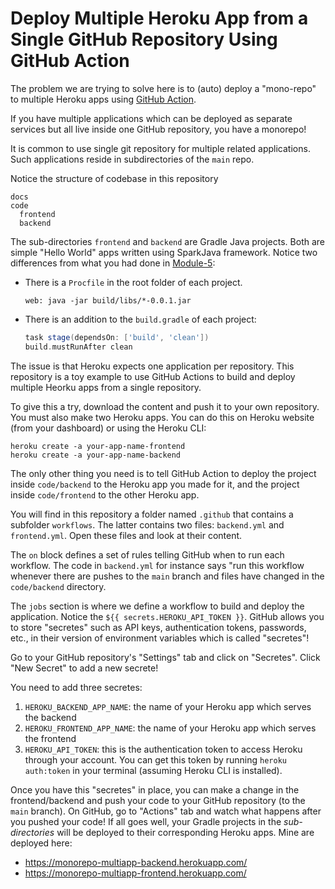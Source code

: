 # Deploy Multiple Heroku App from a Single GitHub Repository Using GitHub Action

The problem we are trying to solve here is to (auto) deploy a "mono-repo" to multiple Heroku apps using [GitHub Action](https://github.com/features/actions). 

If you have multiple applications which can be deployed as separate services but all live inside one GitHub repository, you have a monorepo!

It is common to use single git repository for multiple related applications. Such applications reside in subdirectories of the `main` repo.

Notice the structure of codebase in this repository

```text
docs
code
  frontend
  backend
```

The sub-directories `frontend` and `backend` are Gradle Java projects. Both are simple "Hello World" apps written using SparkJava framework. Notice two differences from what you had done in [Module-5](https://cs421sp21.github.io/Backend/index.html):

* There is a `Procfile` in the root folder of each project.
  ```shell
  web: java -jar build/libs/*-0.0.1.jar
  ```
* There is an addition to the `build.gradle` of each project:
  ```groovy
  task stage(dependsOn: ['build', 'clean'])
  build.mustRunAfter clean
  ```

The issue is that Heroku expects one application per repository. This repository is a toy example to use GitHub Actions to build and deploy multiple Heorku apps from a single repository.

To give this a try, download the content and push it to your own repository. You must also make two Heroku apps. You can do this on Heroku website (from your dashboard) or using the Heroku CLI:

```shell
heroku create -a your-app-name-frontend
heroku create -a your-app-name-backend
```

The only other thing you need is to tell GitHub Action to deploy the project inside `code/backend` to the Heroku app you made for it, and the project inside `code/frontend` to the other Heroku app.

You will find in this repository a folder named `.github` that contains a subfolder `workflows`. The latter contains two files: `backend.yml` and `frontend.yml`. Open these files and look at their content. 

The `on` block defines a set of rules telling GitHub when to run each workflow. The code in `backend.yml` for instance says "run this workflow whenever there are pushes to the `main` branch and files have changed in the `code/backend` directory.

The `jobs` section is where we define a workflow to build and deploy the application. Notice the `${{ secrets.HEROKU_API_TOKEN }}`. GitHub allows you to store "secretes" such as API keys, authentication tokens, passwords, etc., in their version of environment variables which is called "secretes"! 

Go to your GitHub repository's "Settings" tab and click on "Secretes". Click "New Secret" to add a new secrete!

You need to add three secretes:

1. `HEROKU_BACKEND_APP_NAME`: the name of your Heroku app which serves the backend
2. `HEROKU_FRONTEND_APP_NAME`: the name of your Heroku app which serves the frontend
3. `HEROKU_API_TOKEN`: this is the authentication token to access Heroku through your account. You can get this token by running `heroku auth:token` in your terminal (assuming Heroku CLI is installed).

Once you have this "secretes" in place, you can make a change in the frontend/backend and push your code to your GitHub repository (to the `main` branch). On GitHub, go to "Actions" tab and watch what happens after you pushed your code! If all goes well, your Gradle projects in the _sub-directories_ will be deployed to their corresponding Heroku apps. Mine are deployed here:
* https://monorepo-multiapp-backend.herokuapp.com/
* https://monorepo-multiapp-frontend.herokuapp.com/